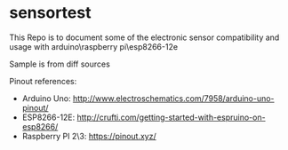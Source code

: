 # sensortest
This Repo is to document some of the electronic sensor compatibility and usage with arduino\raspberry pi\esp8266-12e

Sample is from diff sources

Pinout references:
- Arduino Uno: http://www.electroschematics.com/7958/arduino-uno-pinout/
- ESP8266-12E: http://crufti.com/getting-started-with-espruino-on-esp8266/
- Raspberry PI 2\3: https://pinout.xyz/


